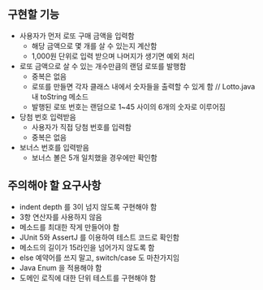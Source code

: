 ## 구현할 기능
- 사용자가 먼저 로또 구매 금액을 입력함
	- 해당 금액으로 몇 개를 살 수 있는지 계산함
	- 1,000원 단위로 입력 받으며 나머지가 생기면 예외 처리
- 로또 금액으로 살 수 있는 개수만큼의 랜덤 로또를 발행함
	- 중복은 없음
	- 로또를 만들면 각자 클래스 내에서 숫자들을 출력할 수 있게 함 // Lotto.java 내 toString 메소드
	- 발행된 로또 번호는 랜덤으로 1~45 사이의 6개의 숫자로 이루어짐
- 당첨 번호 입력받음
	- 사용자가 직접 당첨 번호를 입력함
	- 중복은 없음
- 보너스 번호를 입력받음
	- 보너스 볼은 5개 일치했을 경우에만 확인함

## 주의해야 할 요구사항
- indent depth 를 3이 넘지 않도록 구현해야 함
- 3항 연산자를 사용하지 않음
- 메소드를 최대한 작게 만들어야 함
- JUnit 5와 AssertJ 를 이용하여 테스트 코드로 확인함
- 메소드의 길이가 15라인을 넘어가지 않도록 함
- else 예약어를 쓰지 말고, switch/case 도 마찬가지임
- Java Enum 을 적용해야 함
- 도메인 로직에 대한 단위 테스트를 구현해야 함